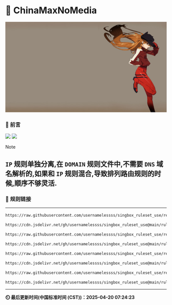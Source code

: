 
# 🧸 ChinaMaxNoMedia
![](https://raw.githubusercontent.com/usernamelessss/picture-bed/main/images/202504042256831.jpg)
### 📣 前言
![](https://shields.io/badge/-移除重复规则-ff69b4) ![](https://shields.io/badge/-IP&nbsp;规则单独存放不与&nbsp;DOMAIN&nbsp;等混合-green)
> [!NOTE]
**`IP` 规则单独分离,在 `DOMAIN` 规则文件中,不需要 `DNS` 域名解析的,如果和 `IP` 规则混合,导致排列路由规则的时候,顺序不够灵活.**
---

###  🔗 规则链接
---

```url
https://raw.githubusercontent.com/usernamelessss/singbox_ruleset_use/refs/heads/main/rule/ChinaMaxNoMedia/ChinaMaxNoMedia_IP.json
```

```url
https://cdn.jsdelivr.net/gh/usernamelessss/singbox_ruleset_use@main/rule/ChinaMaxNoMedia/ChinaMaxNoMedia_IP.json
```

```url
https://raw.githubusercontent.com/usernamelessss/singbox_ruleset_use/refs/heads/main/rule/ChinaMaxNoMedia/ChinaMaxNoMedia_IP.srs
```

```url
https://cdn.jsdelivr.net/gh/usernamelessss/singbox_ruleset_use@main/rule/ChinaMaxNoMedia/ChinaMaxNoMedia_IP.srs
```

```url
https://raw.githubusercontent.com/usernamelessss/singbox_ruleset_use/refs/heads/main/rule/ChinaMaxNoMedia/ChinaMaxNoMedia_No_IP.json
```

```url
https://cdn.jsdelivr.net/gh/usernamelessss/singbox_ruleset_use@main/rule/ChinaMaxNoMedia/ChinaMaxNoMedia_No_IP.json
```

```url
https://raw.githubusercontent.com/usernamelessss/singbox_ruleset_use/refs/heads/main/rule/ChinaMaxNoMedia/ChinaMaxNoMedia_No_IP.srs
```

```url
https://cdn.jsdelivr.net/gh/usernamelessss/singbox_ruleset_use@main/rule/ChinaMaxNoMedia/ChinaMaxNoMedia_No_IP.srs
```

---
**⏲️ 最后更新时间(中国标准时间 (CST))：2025-04-20 07:24:23**